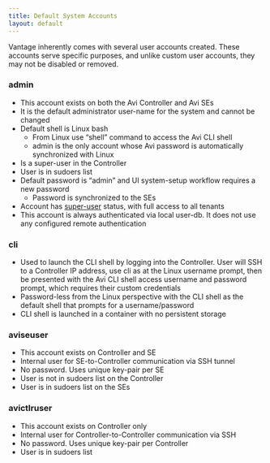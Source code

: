```yaml
---
title: Default System Accounts
layout: default
---
```

Vantage inherently comes with several user accounts created.  These accounts serve specific purposes, and unlike custom user accounts, they may not be disabled or removed.

### admin

* This account exists on both the Avi Controller and Avi SEs
* It is the default administrator user-name for the system and cannot be changed
* Default shell is Linux bash  
    * From Linux use “shell” command to access the Avi CLI shell
    * admin is the only account whose Avi password is automatically synchronized with Linux
* Is a super-user in the Controller
* User is in sudoers list
* Default password is “admin” and UI system-setup workflow requires a new password  
    * Password is synchronized to the SEs
* Account has <a href="super-user-accounts">super-user</a> status, with full access to all tenants
* This account is always authenticated via local user-db.  It does not use any configured remote authentication 

### cli

* Used to launch the CLI shell by logging into the Controller.  User will SSH to a Controller IP address, use cli as at the Linux username prompt, then be presented with the Avi CLI shell access username and password prompt, which requires their custom credentials
* Password-less from the Linux perspective with the CLI shell as the default shell that prompts for a username/password
* CLI shell is launched in a container with no persistent storage 

### aviseuser

* This account exists on Controller and SE
* Internal user for SE-to-Controller communication via SSH tunnel
* No password. Uses unique key-pair per SE
* User is not in sudoers list on the Controller
* User is in sudoers list on the SEs 

### avictlruser

* This account exists on Controller only
* Internal user for Controller-to-Controller communication via SSH
* No password. Uses unique key-pair per Controller
* User is in sudoers list 

 

